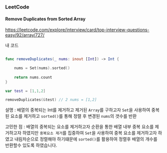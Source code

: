 ### LeetCode 

#### Remove Duplicates from Sorted Array

https://leetcode.com/explore/interview/card/top-interview-questions-easy/92/array/727/

내 코드 

```swift 

func removeDuplicates(_ nums: inout [Int]) -> Int {

    nums = Set(nums).sorted()
    
    return nums.count
}

var test = [1,1,2]

removeDuplicates(&test) // 2 nums = [1,2]
```

설명 : 배열의 중복되는 Int를 제거하고 제거된 `Array`를 구하고자 `Set`을 사용하여 중복된 요소를 제거하고 `sorted()`를 통해 정렬 후 변경된 `nums`의 갯수를 반환

고민한 점 : 배열의 중복되는 요소를 제거하고자 순환을 통한 배열 내부 중복 요소를 제거하고자 하였지만 `중복요소 제거`를 집중하여 `Set`을 사용하여 중복 요소를 제거하고자 하였고 내림차순으로 정렬해야 하기떄문에 `sorted()`를 활용하여 정렬후 배열의 개수를 반환할수 있도록 하였습니다.
